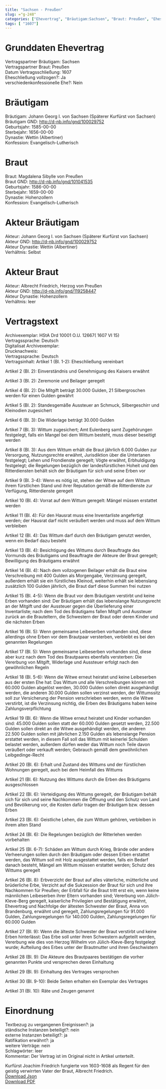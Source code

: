 ```yaml
---
title: "Sachsen - Preußen"
slug: ="g-248"
categories: ["Ehevertrag", "Bräutigam:Sachsen", "Braut: Preußen", "Eheschließung vollzogen?:Ja", "verschiedenkonfessionelle Ehe?:Nein", "Dynastie Bräutigam:Wettin (Albertiner)", "Akteur Bräutigam:Johann Georg I. von Sachsen (Späterer Kurfürst von Sachsen)", "Akteur Braut:Albrecht Friedrich, Herzog von Preußen", "Textbezug?:ja", "Ständisch?:nein", "Ratifikation?:ja", "Sonstiges?:nein", "Bräutigam:Sachsen", "Braut: Preußen"]
tags: [ "1607"]
---
```

<!--more-->

# Grunddaten Ehevertrag

Vertragspartner Bräutigam: Sachsen<br>
Vertragspartner Braut: Preußen<br>
Datum Vertragsschließung: 1607<br>
Eheschließung vollzogen?: Ja<br>
verschiedenkonfessionelle Ehe?: Nein<br>
# Bräutigam

Bräutigam: Johann Georg I. von Sachsen (Späterer Kurfürst von Sachsen)<br>
Bräutigam GND: http://d-nb.info/gnd/100029752<br>
Geburtsjahr: 1585-00-00<br>
Sterbejahr: 1656-00-00<br>
Dynastie: Wettin (Albertiner)<br>
Konfession: Evangelisch-Lutherisch<br>
# Braut

Braut: Magdalena Sibylle von Preußen<br>
Braut GND: http://d-nb.info/gnd/101041535<br>
Geburtsjahr: 1586-00-00<br>
Sterbejahr: 1659-00-00<br>
Dynastie: Hohenzollern<br>
Konfession: Evangelisch-Lutherisch<br>
# Akteur Bräutigam

Akteur: Johann Georg I. von Sachsen (Späterer Kurfürst von Sachsen)<br>
Akteur GND: http://d-nb.info/gnd/100029752<br>
Akteur Dynastie: Wettin (Albertiner)<br>
Verhältnis: Selbst<br>
# Akteur Braut

Akteur: Albrecht Friedrich, Herzog von Preußen<br>
Akteur GND: http://d-nb.info/gnd/119258447<br>
Akteur Dynastie: Hohenzollern<br>
Verhältnis: leer<br>
# Vertragstext

Archivexemplar: HStA Drd 10001 O.U. 12667( 1607 VI 15)<br>
Vertragssprache: Deutsch<br>
Digitalisat Archivexemplar: <br>
Drucknachweis: <br>
Vertragssprache: Deutsch<br>
Vertragsinhalt: Artikel 1 (Bl. 1-2): Eheschließung vereinbart

Artikel 2 (Bl. 2): Einverständnis und Genehmigung des Kaisers erwähnt

Artikel 3 (Bl. 2): Zeremonie und Beilager geregelt

Artikel 4 (Bl. 2): Die Mitgift beträgt 30.000 Gulden, 21 Silbergroschen werden für einen Gulden gewährt

Artikel 5 (Bl. 2): Standesgemäße Aussteuer an Schmuck, Silbergeschirr und Kleinodien zugesichert

Artikel 6 (Bl. 3): Die Widerlage beträgt 30.000 Gulden

Artikel 7 (Bl. 3): Wittum zugesichert; Amt Eulenberg samt Zugehörungen festgelegt, falls ein Mangel bei dem Wittum besteht, muss dieser beseitigt werden

Artikel 8 (Bl. 3): Aus dem Wittum erhält die Braut jährlich 6.000 Gulden zur Versorgung, Nutzungsrechte erwähnt, Jurisdiktion über die Untertanen festgelegt; Lehen und Frondienste geregelt; Vögte erwähnt, Erbhuldigung festgelegt; die Regelungen bezüglich der landesfürstlichen Hoheit und den Ritterdiensten behält sich der Bräutigam für sich und seine Erben vor

Artikel 9 (Bl.  3-4): Wenn es nötig ist, stehen der Witwe auf dem Wittum ihrem fürstlichen Stand und ihrer Reputation gemäß die Ritterdienste zur Verfügung, Ritterdienste geregelt

Artikel 10 (Bl. 4): Vorrat auf dem Wittum geregelt: Mängel müssen erstattet werden

Artikel 11 (Bl. 4): Für den Hausrat muss eine Inventarliste angefertigt werden; der Hausrat darf nicht veräußert werden und muss auf dem Wittum verbleiben

Artikel 12 (Bl. 4): Das Wittum darf durch den Bräutigam genutzt werden, wenn ein Bedarf dazu besteht

Artikel 13 (Bl. 4): Besichtigung des Wittums durch Beauftragte des Vormunds des Bräutigams und Beauftragte der Akteure der Braut geregelt; Bewilligung des Bräutigams erwähnt

Artikel 14 (Bl. 4): Nach dem vollzogenen Beilager erhält die Braut eine Verschreibung mit 400 Gulden als Morgengabe, Verzinsung geregelt, außerdem erhält sie ein fürstliches Kleinod, weiterhin erhält sie lebenslang zusätzlich 100 Gulden jährlich, die Braut darf diese Summen frei nutzen

Artikel 15 (Bl. 4-5): Wenn die Braut vor dem Bräutigam verstirbt und keine Erben vorhanden sind: Der Bräutigam erhält das lebenslange Nutzungsrecht an der Mitgift und der Aussteuer gegen die Überlieferung einer Inventarliste; nach dem Tod des Bräutigams fallen Mitgift und Aussteuer zurück an die Brauteltern, die Schwestern der Braut oder deren Kinder und die nächsten Erben

Artikel 16 (Bl. 5): Wenn gemeinsame Leibeserben vorhanden sind, diese allerdings ohne Erben vor dem Brautpaar versterben, verbleibt es bei den genannten Regelungen

Artikel 17 (Bl.  5): Wenn gemeinsame Leibeserben vorhanden sind, diese aber kurz nach dem Tod des Brautpaares ebenfalls versterben: Die Vererbung von Mitgift, Widerlage und Aussteuer erfolgt nach den gewöhnlichen Regeln

Artikel 18 (Bl. 5-6): Wenn die Witwe erneut heiratet und keine Leibeserben aus der ersten Ehe hat: Das Wittum und alle Verschreibungen können mit 60.000 Gulden abgelöst werden, 30.000 Gulden sollen direkt ausgehändigt werden, die anderen 30.000 Gulden sollen verzinst werden, der Wittumssitz soll zur Versicherung der Pension verschrieben werden, wenn die Witwe verstirbt, ist die Verzinsung nichtig, die Erben des Bräutigams haben keine Zahlungsverpflichtung

Artikel 19 (Bl. 6): Wenn die Witwe erneut heiratet und Kinder vorhanden sind: 45.000 Gulden sollen statt der 60.000 Gulden gesetzt werden, 22.500 Gulden sollen direkt an die Witwe ausgehändigt werden, die anderen 22.500 Gulden sollen mit jährlichen 2.150 Gulden als lebenslange Pension erstattet werden, in diesem Fall soll das Wittum mit keinerlei Schulden belastet werden, außerdem dürfen weder das Wittum noch Teile davon veräußert oder verkauft werden; Gebrauch gemäß dem gewöhnlichen Leibgedinge-Recht

Artikel 20 (Bl. 6): Erhalt und Zustand des Wittums und der fürstlichen Wohnungen geregelt, auch bei dem Heimfall des Wittums

Artikel 21 (Bl. 6): Nutzung des Wittums durch die Erben des Bräutigams ausgeschlossen

Artikel 22 (Bl. 6): Verteidigung des Wittums geregelt, der Bräutigam behält sich für sich und seine Nachkommen die Öffnung und den Schutz von Land und Bevölkerung vor, die Kosten dafür tragen der Bräutigam bzw. dessen Erben

Artikel 23 (Bl. 6): Geistliche Lehen, die zum Wittum gehören, verbleiben in ihrem alten Stand

Artikel 24 (Bl. 6): Die Regelungen bezüglich der Ritterlehen werden vorbehalten

Artikel 25 (Bl. 6-7): Schäden am Wittum durch Krieg, Brände oder andere Verheerungen sollen durch den Bräutigam oder dessen Erben erstattet werden, das Wittum soll mit Holz ausgestattet werden, falls ein Bedarf danach besteht, Mängel am Wittum müssen erstattet werden; Schutz des Wittums geregelt

Artikel 26 (Bl. 8): Erbverzicht der Braut auf alles väterliche, mütterliche und brüderliche Erbe, Verzicht auf die Sukzession der Braut für sich und ihre Nachkommen für Preußen; der Erbfall für die Braut tritt erst ein, wenn keine männlichen Leibeserben ihrer Eltern vorhanden sind; Vererbung von Jülich-Kleve-Berg geregelt, kaiserliche Privilegien und Bestätigung erwähnt, Ehevertrag und Nachfolge der ältesten Schwester der Braut, Anna von Brandenburg, erwähnt und geregelt, Zahlungsregelungen für 91.000 Gulden, Zahlungsregelungen für 140.000 Gulden, Zahlungsregelungen für 60.000 Gulden

Artikel 27 (Bl. 9): Wenn die älteste Schwester der Braut verstirbt und keine Erben hinterlässt: Das Erbe soll unter ihren Schwestern aufgeteilt werden, Vererbung wie dies von Herzog Wilhelm von Jülich-Kleve-Berg festgelegt wurde; Aufteilung des Erbes unter der Brautmutter und ihren Geschwistern 

Artikel 28 (Bl. 9): Die Akteure des Brautpaares bestätigen die vorher genannten Punkte und versprechen deren Einhaltung

Artikel 29 (Bl. 9): Einhaltung des Vertrages versprochen

Artikel 30 (Bl. 9-10): Beide Seiten erhalten ein Exemplar des Vertrages

Artikel 31 (Bl. 10): Räte und Zeugen genannt<br>
# Einordnung

Textbezug zu vergangenen Ereignissen?: ja<br>
ständische Instanzen beteiligt?: nein<br>
externe Instanzen beteiligt?: ja<br>
Ratifikation erwähnt?: ja<br>
weitere Verträge: nein<br>
Schlagwörter: leer<br>
Kommentar: Der Vertrag ist im Original nicht in Artikel unterteilt. 

Kurfürst Joachim Friedrich fungierte von 1603-1608 als Regent für den geistig verwirrten Vater der Braut, Albrecht Friedrich. <br>
[Download Json](/vertraege/vertrag-248.json)<br>
[Download PDF](/vertraege/v91.pdf)